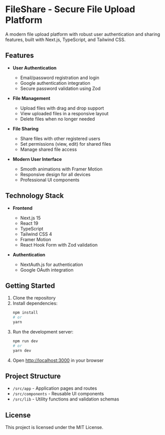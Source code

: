 # FileShare - Secure File Upload Platform

A modern file upload platform with robust user authentication and sharing features, built with Next.js, TypeScript, and Tailwind CSS.

## Features

- **User Authentication**

  - Email/password registration and login
  - Google authentication integration
  - Secure password validation using Zod

- **File Management**

  - Upload files with drag and drop support
  - View uploaded files in a responsive layout
  - Delete files when no longer needed

- **File Sharing**

  - Share files with other registered users
  - Set permissions (view, edit) for shared files
  - Manage shared file access

- **Modern User Interface**
  - Smooth animations with Framer Motion
  - Responsive design for all devices
  - Professional UI components

## Technology Stack

- **Frontend**

  - Next.js 15
  - React 19
  - TypeScript
  - Tailwind CSS 4
  - Framer Motion
  - React Hook Form with Zod validation

- **Authentication**
  - NextAuth.js for authentication
  - Google OAuth integration

## Getting Started

1. Clone the repository
2. Install dependencies:
   ```bash
   npm install
   # or
   yarn
   ```
3. Run the development server:
   ```bash
   npm run dev
   # or
   yarn dev
   ```
4. Open [http://localhost:3000](http://localhost:3000) in your browser

## Project Structure

- `/src/app` - Application pages and routes
- `/src/components` - Reusable UI components
- `/src/lib` - Utility functions and validation schemas

## License

This project is licensed under the MIT License.
